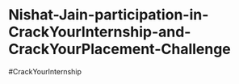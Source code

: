 # Nishat-Jain-participation-in-CrackYourInternship-and-CrackYourPlacement-Challenge
#CrackYourInternship 
